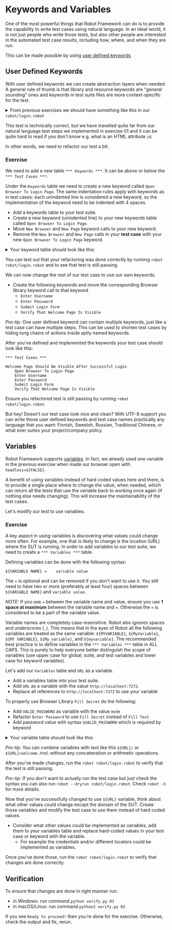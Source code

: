 # Keywords and Variables

One of the most powerful things that Robot Framework can do is to provide the capability to write test
cases using natural language. In an ideal world, it is not just people who write those tests, but also
other people are interested in the automated test case results, including how, where, and when they are
run.

This can be made possible by using
[user defined keywords](http://robotframework.org/robotframework/latest/RobotFrameworkUserGuide.html#creating-user-keywords)

## User Defined Keywords

With user defined keywords we can create abstraction layers when needed. A general rule of thumb is that
library and resource keywords are "general sounding" ones and keywords in test suite files are more
context-specific for the test.

<details>
    <summary>From previous exercises we should have something like this in our <code>robot/login.robot</code></summary>

```robot
*** Settings ***
Library    Browser

*** Test Cases ***

Welcome Page Should Be Visible After Successful Login
    New Browser    headless=${FALSE}
    New Page    http://localhost:7272
    Fill Text    id=username_field    demo
    Fill Text    id=password_field    mode
    Click    id=login_button
    Get Text    body    contains    Welcome Page
    Get Url    ==    http://localhost:7272/welcome.html
    Get Title    ==    Welcome Page
```

</details>

This test is technically correct, but we have travelled quite far from our natural language test steps
we implemented in exercise 01 and it can be quite hard to read if you don't know e.g. what is an HTML
attribute `id`.

In other words, we need to refactor our test a bit.

### Exercise

We need to add a new table `*** Keywords ***`. It can be above or below the `*** Test Cases ***`.

Under the `Keywords` table we need to create a new keyword called `Open Browser To Login Page`. The
same indentation rules apply with keywords as in test cases: each unindented line is considered a new
keyword, so the implementation of the keyword need to be indented with 4 spaces.

- Add a keywords table to your test suite.
- Create a new keyword (unindented line) to your new keywords table called `Open Browser To Login Page`.
- Move `New Browser` and `New Page` keyword calls to your new keyword.
- Remove the `New Browser` and `New Page` calls in your **test case** with your new `Open Browser To Login Page` keyword.

<details>
    <summary>Your keyword table should look like this:</summary>

```robot
*** Keywords ***

Open Browser To Login Page
    New Browser    headless=${FALSE}
    New Page    http://localhost:7272
```

</details>

You can test out that your refactoring was done correctly by running `robot robot/login.robot` and
to see that test is still passing.

We can now change the rest of our test case to use our own keywords.

- Create the following keywords and move the corresponding Browser library keyword call to that keyword
    - `Enter Username`
    - `Enter Password`
    - `Submit Login Form`
    - `Verify That Welcome Page Is Visible`

*Pro-tip:* One user defined keyword can contain multiple keywords, just like a test case can have
multiple steps. This can be used to shorten test cases by hiding long chains of actions inside aptly
named keywords.

After you've defined and implemented the keywords your test case should look like this:

```robot
*** Test Cases ***

Welcome Page Should Be Visible After Successful Login
    Open Browser To Login Page
    Enter Username
    Enter Password
    Submit Login Form
    Verify That Welcome Page Is Visible
```

Ensure you refactored test is still passing by running `robot robot/login.robot`.

But hey! Doesn't our test case look nice and clean? With UTF-8 support you can write those user defined
keywords and test case names practically any language that you want: Finnish, Swedish, Russian, Traditional
Chinese, or what ever suites your project/company policy.

## Variables

Robot Framework supports [variables](http://robotframework.org/robotframework/latest/RobotFrameworkUserGuide.html#variables).
In fact, we already used one variable in the previous exercise when made our browser open with `headless=${FALSE}`.

A benefit of using variables instead of hard coded values here and there, is to provide a single place
where to change the value, when needed, which can return all the tests that use the variable back to
working once again (if nothing else needs changing). This will increase the maintainability of the test
cases.

Let's modify our test to use variables.

### Exercise

A key aspect in using variables is discovering what values could change more often. For example, one
that is likely to change is the location (URL) where the SUT is running. In order to add variables to our
test suite, we need to create a `*** Variables ***` table.

Defining variables can be done with the following syntax:

```robot
${VARIABLE NAME} =    variable value
```

The `=` is optional and can be removed if you don't want to use it. You still need to have two or more
(preferably at least four) spaces between `${VARIABLE NAME}` and `variable value`.

*NOTE:* If you use `=` between the variable name and value, ensure you use **1 space at maximum** between the
variable name and `=`. Otherwise the `=` is considered to be a part of the variable value.

Variable names are completely
case-insensitive. Robot also ignores spaces and underscores (`_`). This means that in the eyes of Robot
all the following variables are treated as the same variable:
`${MYVARIABLE}`, `${MyVariable}`, `${MY VARIABLE}`, `${My_variable}`, and `${myvariable}`.
The recommended best practice is to define variables in the `*** Variables ***`
table in ALL CAPS. This is purely to help everyone better distinguish the scope of variables (use upper
case for global, suite, and test variables and lower case for keyword variables).

Let's add our `Variables` table and `URL` as a variable.

- Add a variables table into your test suite.
- Add `URL` as a variable with the value `http://localhost:7272`.
- Replace all references to `http://localhost:7272` to use your variable

To properly use Browser Library `Fill Secret` do the following:

- Add `VALID_PASSWORD` as variable with the value `mode`
- Refactor `Enter Password` to use `Fill Secret` instead of `Fill Text`
- Add password value with syntax `$VALID_PASSWORD` which is required by keyword

<details>
    <summary>Your variable table should look like this:</summary>

```robot
*** Variables ***
${URL} =    http://localhost:7272
```

</details>

*Pro-tip:* You can combine variables with text like this `${URL}/` or `${URL}/welcome.html` without
any concatenation or arithmetic operations.

After you've made changes, run the `robot robot/login.robot` to verify that the test is still passing.

*Pro-tip:* If you don't want to actually run the test case but just check the syntax you can also run
`robot --dryrun robot/login.robot`. Check `robot -h` for more details.

Now that you've successfully changed to use `${URL}` variable, think about what other values could
change except the domain of the SUT. Create those variables and modify the test case to use them instead
of hard coded values.

- Consider what other values could be implemented as variables, add them to your variables table and
replace hard-coded values in your test case or keyword with the variable.
    - For example the credentials and/or different locators could be implemented as variables.

Once you've done those, run the `robot robot/login.robot` to verify that changes are done correctly.

## Verification

To ensure that changes are done in right manner run:

- in Windows: run command `python verify.py 03`
- in macOS/Linux: run command `python3 verify.py 03`

If you see `Ready to proceed!` then you're done for the exercise. Otherwise, check the output and fix, rerun.
